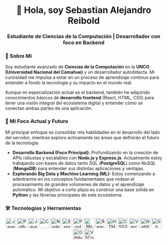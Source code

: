 <h1 align="center">👋 Hola, soy Sebastian Alejandro Reibold</h1>
<h3 align="center">Estudiante de Ciencias de la Computación | Desarrollador con foco en Backend</h3>

### 🚀 Sobre Mí

Soy estudiante avanzado de **Ciencias de la Computación** en la **UNCO (Universidad Nacional del Comahue)** y un desarrollador autodidacta. Mi curiosidad me impulsa a estar en un proceso de aprendizaje continuo para entender a fondo la tecnología y su impacto en el mundo real.

Aunque mi especialización actual es el backend, también he adquirido conocimientos básicos de **desarrollo frontend** (React, HTML, CSS) para tener una visión integral del ecosistema digital y entender cómo se conectan ambas partes de una aplicación.

### 🎯 Mi Foco Actual y Futuro

Mi principal enfoque es consolidar mis habilidades en el desarrollo del lado del servidor, mientras exploro activamente las áreas que definirán el futuro de la tecnología.

*   **Desarrollo Backend (Foco Principal):** Profundizando en la creación de APIs robustas y escalables con **Node.js y Express.js**. Actualmente estoy trabajando con bases de datos tanto SQL (**PostgreSQL**) como NoSQL (**MongoDB**) para entender sus distintas aplicaciones y ventajas.
*   **Explorando Big Data y Machine Learning (ML):** Estoy comenzando a adentrarme en los conceptos fundamentales que rodean el procesamiento de grandes volúmenes de datos y el aprendizaje automático. Mi objetivo a corto plazo es construir una base sólida en **Python** y las librerías principales de este ecosistema.

### 🛠️ Tecnologías y Herramientas

<p align="center">
  <!-- Lenguajes -->
  <img src="https://cdn.jsdelivr.net/gh/devicons/devicon/icons/javascript/javascript-original.svg" height="32" alt="JavaScript" title="JavaScript" />
  <img src="https://cdn.jsdelivr.net/gh/devicons/devicon/icons/python/python-original.svg" height="32" alt="Python (Aprendiendo)" title="Python (Aprendiendo)" />
  <img src="https://cdn.jsdelivr.net/gh/devicons/devicon/icons/java/java-original.svg" height="32" alt="Java" title="Java" />
  <img src="https://cdn.jsdelivr.net/gh/devicons/devicon/icons/c/c-original.svg" height="32" alt="C" title="C" />
  <!-- Backend -->
  <img src="https://cdn.jsdelivr.net/gh/devicons/devicon/icons/nodejs/nodejs-original.svg" height="32" alt="Node.js" title="Node.js" />
  <img src="https://cdn.jsdelivr.net/gh/devicons/devicon/icons/express/express-original.svg" height="32" alt="Express.js" title="Express.js" />
  <!-- Bases de Datos -->
  <img src="https://cdn.jsdelivr.net/gh/devicons/devicon/icons/postgresql/postgresql-original.svg" height="32" alt="PostgreSQL" title="PostgreSQL" />
  <img src="https://cdn.jsdelivr.net/gh/devicons/devicon/icons/mongodb/mongodb-original.svg" height="32" alt="MongoDB" title="MongoDB" />
  <!-- Frontend -->
  <img src="https://cdn.jsdelivr.net/gh/devicons/devicon/icons/react/react-original.svg" height="32" alt="React" title="React" />
  <img src="https://cdn.jsdelivr.net/gh/devicons/devicon/icons/html5/html5-original.svg" height="32" alt="HTML5" title="HTML5" />
  <img src="https://cdn.jsdelivr.net/gh/devicons/devicon/icons/css3/css3-original.svg" height="32" alt="CSS3" title="CSS3" />
  <!-- Herramientas y Despliegue -->
  <img src="https://cdn.simpleicons.org/vercel/000000" height="32" alt="Vercel" title="Vercel" />
  <img src="https://cdn.simpleicons.org/netlify/00C7B7" height="32" alt="Netlify" title="Netlify" />
  <img src="https://cdn.jsdelivr.net/gh/devicons/devicon/icons/git/git-original.svg" height="32" alt="Git" title="Git" />
  <img src="https://cdn.jsdelivr.net/gh/devicons/devicon/icons/github/github-original.svg" height="32" alt="GitHub" title="GitHub" />
  <img src="https://cdn.jsdelivr.net/gh/devicons/devicon/icons/vscode/vscode-original.svg" height="32" alt="VSCode" title="VSCode" />
</p>
